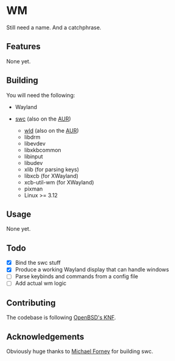WM
==

Still need a name. And a catchphrase.

Features
--------

None yet.

Building
--------

You will need the following:

- Wayland
- [swc][0] (also on the [AUR][a0])
  - [wld][1] (also on the [AUR][a1])
  - libdrm
  - libevdev
  - libxkbcommon
  - libinput
  - libudev
  - xlib (for parsing keys)
  - libxcb (for XWayland)
  - xcb-util-wm (for XWayland)
  - pixman
  - Linux >= 3.12

  [0]: https://github.com/michaelforney/swc
  [1]: https://github.com/michaelforney/wld
  [a0]: https://aur.archlinux.org/packages/swc-git/
  [a1]: https://aur.archlinux.org/packages/wld-git/

Usage
-----

None yet.

Todo
----

- [x] Bind the swc stuff
- [x] Produce a working Wayland display that can handle windows
- [ ] Parse keybinds and commands from a config file
- [ ] Add actual wm logic

Contributing
------------

The codebase is following [OpenBSD's KNF][obsd].

  [obsd]: http://www.openbsd.org/cgi-bin/man.cgi/OpenBSD-current/man9/style.9

Acknowledgements
----------------

Obviously huge thanks to [Michael Forney][mf] for building swc.

  [mf]: https://github.com/michaelforney

